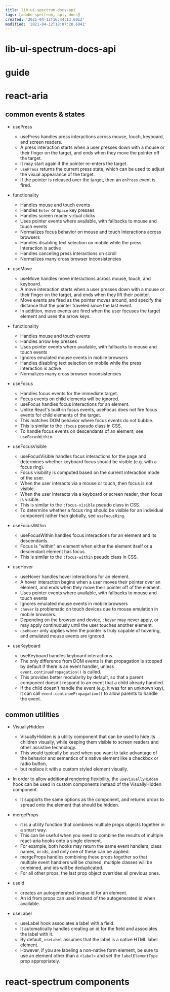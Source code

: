 ```yaml
---
title: lib-ui-spectrum-docs-api
tags: [adobe-spectrum, api, docs]
created: '2021-04-12T16:44:13.601Z'
modified: '2021-04-12T18:07:20.604Z'
---
```


# lib-ui-spectrum-docs-api

# guide

# react-aria

## common events & states

- usePress
  - usePress handles press interactions across mouse, touch, keyboard, and screen readers. 
  - A press interaction starts when a user presses down with a mouse or their finger on the target, and ends when they move the pointer off the target. 
  - It may start again if the pointer re-enters the target. 
  - `usePress` returns the current press state, which can be used to adjust the visual appearance of the target. 
  - If the pointer is released over the target, then an `onPress` event is fired.
- functionality
  - Handles mouse and touch events
  - Handles `Enter` or `Space` key presses
  - Handles screen reader virtual clicks
  - Uses pointer events where available, with fallbacks to mouse and touch events
  - Normalizes focus behavior on mouse and touch interactions across browsers
  - Handles disabling text selection on mobile while the press interaction is active
  - Handles canceling press interactions on scroll
  - Normalizes many cross browser inconsistencies

- useMove
  - useMove handles move interactions across mouse, touch, and keyboard. 
  - A move interaction starts when a user presses down with a mouse or their finger on the target, and ends when they lift their pointer. 
  - Move events are fired as the pointer moves around, and specify the distance that the pointer traveled since the last event. 
  - In addition, move events are fired when the user focuses the target element and uses the arrow keys.
- functionality
  - Handles mouse and touch events
  - Handles arrow key presses
  - Uses pointer events where available, with fallbacks to mouse and touch events
  - Ignores emulated mouse events in mobile browsers
  - Handles disabling text selection on mobile while the press interaction is active
  - Normalizes many cross browser inconsistencies

- useFocus
  - Handles focus events for the immediate target. 
  - Focus events on child elements will be ignored.
  - useFocus handles focus interactions for an element. 
  - Unlike React's built-in focus events, useFocus does not fire focus events for child elements of the target. 
  - This matches DOM behavior where focus events do not bubble. 
  - This is similar to the `:focus` pseudo class in CSS.
  - To handle focus events on descendants of an element, see `useFocusWithin`.

- useFocusVisible
  - useFocusVisible handles focus interactions for the page and determines whether keyboard focus should be visible (e.g. with a focus ring). 
  - Focus visibility is computed based on the current interaction mode of the user. 
  - When the user interacts via a mouse or touch, then focus is not visible. 
  - When the user interacts via a keyboard or screen reader, then focus is visible. 
  - This is similar to the `:focus-visible` pseudo class in CSS.
  - To determine whether a focus ring should be visible for an individual component rather than globally, see `useFocusRing`.

- useFocusWithin
  - useFocusWithin handles focus interactions for an element and its descendants. 
  - Focus is "within" an element when either the element itself or a descendant element has focus. 
  - This is similar to the `:focus-within` pseudo class in CSS.

- useHover
  - useHover handles hover interactions for an element. 
  - A hover interaction begins when a user moves their pointer over an element, and ends when they move their pointer off of the element.
  - Uses pointer events where available, with fallbacks to mouse and touch events
  - Ignores emulated mouse events in mobile browsers
  - `:hover` is problematic on touch devices due to mouse emulation in mobile browsers.
  - Depending on the browser and device,  `:hover` may never apply, or may apply continuously until the user touches another element. 
  - `useHover` only applies when the pointer is truly capable of hovering, and emulated mouse events are ignored.

- useKeyboard
  - useKeyboard handles keyboard interactions. 
  - The only difference from DOM events is that propagation is stopped by default if there is an event handler, unless `event.continuePropagation()` is called. 
  - This provides better modularity by default, so that a parent component doesn't respond to an event that a child already handled. 
  - If the child doesn't handle the event (e.g. it was for an unknown key), it can call `event.continuePropagation()` to allow parents to handle the event.

## common utilities

- VisuallyHidden
  - VisuallyHidden is a utility component that can be used to hide its children visually, while keeping them visible to screen readers and other assistive technology. 
  - This would typically be used when you want to take advantage of the behavior and semantics of a native element like a checkbox or radio button, 
  - but replace it with a custom styled element visually.
- In order to allow additional rendering flexibility, the `useVisuallyHidden` hook can be used in custom components instead of the VisuallyHidden component. 
  - It supports the same options as the component, and returns props to spread onto the element that should be hidden.

- mergeProps 
  - it is a utility function that combines multiple props objects together in a smart way. 
  - This can be useful when you need to combine the results of multiple react-aria hooks onto a single element. 
  - For example, both hooks may return the same event handlers, class names, or ids, and only one of these can be applied. 
  - mergeProps handles combining these props together so that multiple event handlers will be chained, multiple classes will be combined, and ids will be deduplicated. 
  - For all other props, the last prop object overrides all previous ones.

- useId 
  - creates an autogenerated unique id for an element. 
  - An id from props can used instead of the autogenerated id when available.

- useLabel
  - useLabel hook associates a label with a field.
  - It automatically handles creating an id for the field and associates the label with it.
  - By default,  `useLabel` assumes that the label is a native HTML label element.
  - However, if you are labeling a non-native form element, be sure to use an element other than a `<label>` and set the `labelElementType` prop appropriately.

# react-spectrum components
